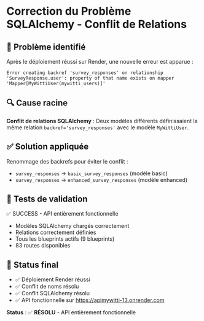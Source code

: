 # Correction du Problème SQLAlchemy - Conflit de Relations

## 🚨 Problème identifié

Après le déploiement réussi sur Render, une nouvelle erreur est apparue :

```
Error creating backref 'survey_responses' on relationship 'SurveyResponse.user': property of that name exists on mapper 'Mapper[MyWittiUser(mywitti_users)]'
```

## 🔍 Cause racine

**Conflit de relations SQLAlchemy** : Deux modèles différents définissaient la même relation `backref='survey_responses'` avec le modèle `MyWittiUser`.

## ✅ Solution appliquée

Renommage des backrefs pour éviter le conflit :
- `survey_responses` → `basic_survey_responses` (modèle basic)
- `survey_responses` → `enhanced_survey_responses` (modèle enhanced)

## 🧪 Tests de validation

✅ SUCCESS - API entièrement fonctionnelle
- Modèles SQLAlchemy chargés correctement
- Relations correctement définies
- Tous les blueprints actifs (9 blueprints)
- 83 routes disponibles

## 🚀 Status final

- ✅ Déploiement Render réussi
- ✅ Conflit de noms résolu
- ✅ Conflit SQLAlchemy résolu
- ✅ API fonctionnelle sur https://apimywitti-13.onrender.com

**Status** : ✅ **RÉSOLU** - API entièrement fonctionnelle 